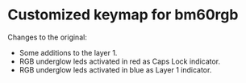 # Customized keymap for bm60rgb
Changes to the original:

 - Some additions to the layer 1.
 - RGB underglow leds activated in red as Caps Lock indicator.
 - RGB underglow leds activated in blue as Layer 1 indicator.
